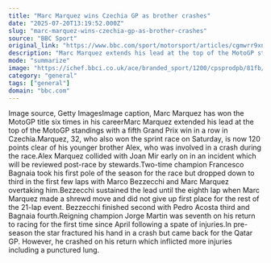 ```yaml
---
title: "Marc Marquez wins Czechia GP as brother crashes"
date: "2025-07-20T13:19:52.000Z"
slug: "marc-marquez-wins-czechia-gp-as-brother-crashes"
source: "BBC Sport"
original_link: "https://www.bbc.com/sport/motorsport/articles/cgmwrr9xnxno"
description: "Marc Marquez extends his lead at the top of the MotoGP standings with a fifth Grand Prix win in a row in Czechia."
mode: "summarize"
image: "https://ichef.bbci.co.uk/ace/branded_sport/1200/cpsprodpb/81fb/live/8256bf60-6569-11f0-8b4c-5bf4cfe8b7f7.jpg"
category: "general"
tags: ["general"]
domain: "bbc.com"
---
```

Image source, Getty ImagesImage caption, Marc Marquez has won the MotoGP title six times in his careerMarc Marquez extended his lead at the top of the MotoGP standings with a fifth Grand Prix win in a row in Czechia.Marquez, 32, who also won the sprint race on Saturday, is now 120 points clear of his younger brother Alex, who was involved in a crash during the race.Alex Marquez collided with Joan Mir early on in an incident which will be reviewed post-race by stewards.Two-time champion Francesco Bagnaia took his first pole of the season for the race but dropped down to third in the first few laps with Marco Bezzecchi and Marc Marquez overtaking him.Bezzecchi sustained the lead until the eighth lap when Marc Marquez made a shrewd move and did not give up first place for the rest of the 21-lap event. Bezzecchi finished second with Pedro Acosta third and Bagnaia fourth.Reigning champion Jorge Martin was seventh on his return to racing for the first time since April following a spate of injuries.In pre-season the star fractured his hand in a crash but came back for the Qatar GP. However, he crashed on his return which inflicted more injuries including a punctured lung.